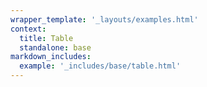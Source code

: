 ```yaml
---
wrapper_template: '_layouts/examples.html'
context:
  title: Table
  standalone: base
markdown_includes:
  example: '_includes/base/table.html'
---
```

